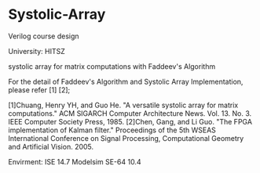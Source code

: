 ﻿# Systolic-Array
Verilog course design

University: HITSZ

systolic array for matrix computations with Faddeev's Algorithm

For the detail of Faddeev's Algorithm and Systolic Array Implementation, please refer [1] [2];

[1]Chuang, Henry YH, and Guo He. "A versatile systolic array for matrix computations." ACM SIGARCH Computer Architecture News. Vol. 13. No. 3. IEEE Computer Society Press, 1985.
[2]Chen, Gang, and Li Guo. "The FPGA implementation of Kalman filter." Proceedings of the 5th WSEAS International Conference on Signal Processing, Computational Geometry and Artificial Vision. 2005.

Envirment: 
ISE 14.7
Modelsim SE-64 10.4



